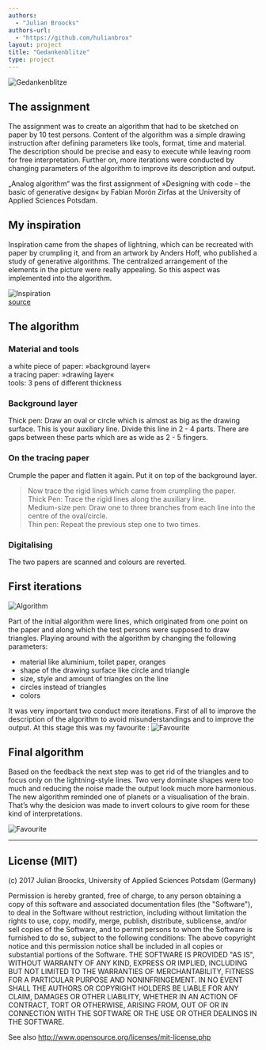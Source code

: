 ```yaml
--- 
authors: 
  - "Julian Broocks"
authors-url: 
  - "https://github.com/hulianbrox"
layout: project
title: "Gedankenblitze"
type: project
---
```

![Gedankenblitze](splash.png)

## The assignment

The assignment was to create an algorithm that had to be sketched on paper by 10 test persons. Content of the algorithm was a simple drawing instruction after defining parameters like tools, format, time and material. The description should be precise and easy to execute while leaving room for free interpretation. Further on, more iterations were conducted by changing parameters of the algorithm to improve its description and output. 

„Analog algorithm“ was the first assignment of »Designing with code – the basic of generative design« by Fabian Morón Zirfas at the University of Applied Sciences Potsdam.

## My inspiration 
Inspiration came from the shapes of lightning, which can be recreated with paper by crumpling it, and from an artwork by Anders Hoff, who published a study of generative algorithms. The centralized arrangement of the elements in the picture were really appealing. So this aspect was implemented into the algorithm. 

![Inspiration](assets/inspiration.png) </br>
[source](http://inconvergent.net/"inconvergent") 

## The algorithm 

### Material and tools 
a white piece of paper: »background layer«</br>
a tracing paper: »drawing layer«</br>
tools: 3 pens of different thickness


### Background layer 
Thick pen: Draw an oval or circle which is almost as big as the drawing surface. This is your auxiliary line. Divide this line in 2 - 4 parts. There are gaps between these parts which are as wide as 2 - 5 fingers. 

### On the tracing paper 
Crumple the paper and flatten it again. Put it on top of the background layer. 

> Now trace the rigid lines which came from crumpling the paper.  
> Thick Pen: Trace the rigid lines along the auxiliary line.   
> Medium-size pen: Draw one to three branches from each line into the centre of the oval/circle.  
> Thin pen: Repeat the previous step one to two times. 


### Digitalising 
The two papers are scanned and colours are reverted.


## First iterations 

![Algorithm](assets/algorithm01.png)

Part of the initial algorithm were lines, which originated from one point on the paper and along which the test persons were supposed to draw triangles. Playing around with the algorithm by changing the following parameters:
<ul>
<li>material like aluminium, toilet paper, oranges</li>
<li>shape of the drawing surface like circle and triangle</li>
<li>size, style and amount of triangles on the line </li>
<li> circles instead of triangles</li>
<li>colors</li>
</ul>

It was very important two conduct more iterations. First of all to improve the description of the algorithm to avoid misunderstandings and to improve the output. At this stage this was my favourite : ![Favourite](assets/gut.png)

## Final algorithm 
Based on the feedback the next step was to get rid of the triangles and to focus only on the lightning-style lines. Two very dominate shapes were too much and reducing the noise made the output look much more harmonious. The new algorithm reminded one of planets or a visualisation of the brain. That’s why the desicion was made to invert colours to give room for these kind of interpretations. 
</br>

![Favourite](assets/ball.png)

- - - 
## License (MIT) 

(c) 2017 Julian Broocks, University of Applied Sciences Potsdam (Germany)

Permission is hereby granted, free of charge, to any person obtaining a copy of this software and associated documentation files (the "Software"), to deal in the Software without restriction, including without limitation the rights to use, copy, modify, merge, publish, distribute, sublicense, and/or sell copies of the Software, and to permit persons to whom the Software is furnished to do so, subject to the following conditions: The above copyright notice and this permission notice shall be included in all copies or substantial portions of the Software. THE SOFTWARE IS PROVIDED "AS IS", WITHOUT WARRANTY OF ANY KIND, EXPRESS OR IMPLIED, INCLUDING BUT NOT LIMITED TO THE WARRANTIES OF MERCHANTABILITY, FITNESS FOR A PARTICULAR PURPOSE AND NONINFRINGEMENT. IN NO EVENT SHALL THE AUTHORS OR COPYRIGHT HOLDERS BE LIABLE FOR ANY CLAIM, DAMAGES OR OTHER LIABILITY, WHETHER IN AN ACTION OF CONTRACT, TORT OR OTHERWISE, ARISING FROM, OUT OF OR IN CONNECTION WITH THE SOFTWARE OR THE USE OR OTHER DEALINGS IN THE SOFTWARE.

See also http://www.opensource.org/licenses/mit-license.php
